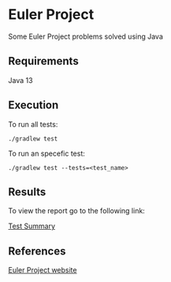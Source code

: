 # Euler Project
Some Euler Project problems solved using Java
## Requirements
Java 13
## Execution
To run all tests:

`./gradlew test`

To run an specefic test:

`./gradlew test --tests=<test_name>`
## Results
To view the report go to the following link:

[Test Summary](build/reports/tests/test/index.html)
## References
[Euler Project website](https://projecteuler.net/about)